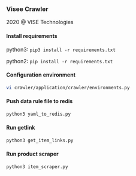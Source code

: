 ### Visee Crawler

2020 @ VISE Technologies

#### Install requirements
python3:
    ```
    pip3 install -r requirements.txt 
    ```

python2:
    ```
    pip install -r requirements.txt 
    ```

#### Configuration environment
```bash
vi crawler/application/crawler/environments.py
```

#### Push data rule file to redis
```bash
python3 yaml_to_redis.py
```

#### Run getlink
```bash
python3 get_item_links.py
```

#### Run product scraper
```bash
python3 item_scraper.py
```
